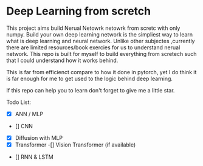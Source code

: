 # Deep Learning from scretch
This project aims build Nerual Netowrk netowrk from scretc with only numpy. 
Build your own deep learning network is the simpliest way to learn what is deep learning and neural network. Unlike other subjectes ,currently there are limited resources/book exercies for us to understand nerual network. This repo is built for myself to build everything from scretech such that I could understand how it works behind. 

This is far from efficienct compare to how it done in pytorch, yet I do think it is far enough for me to get used to the logic behind deep learning.

If this repo can help you to learn don't forget to give me a little star. 


Todo List:
- [x] ANN / MLP 
- [] CNN
- [x] Diffusion with MLP
- [x] Transformer 
    -[] Vision Transformer (if available)
- [] RNN & LSTM